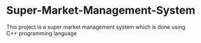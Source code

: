 # Super-Market-Management-System
This project is a super market management system which is done using C++ programming language
